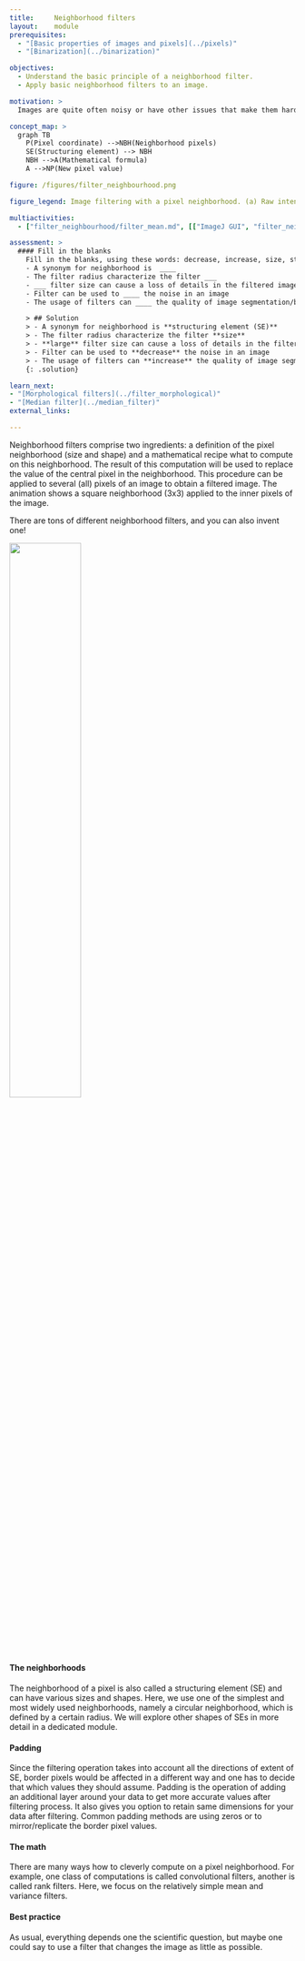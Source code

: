 ```yaml
---
title:     Neighborhood filters
layout:    module
prerequisites:
  - "[Basic properties of images and pixels](../pixels)"
  - "[Binarization](../binarization)"

objectives:
  - Understand the basic principle of a neighborhood filter.
  - Apply basic neighborhood filters to an image.

motivation: >
  Images are quite often noisy or have other issues that make them hard to segment, e.g. by means of a simple intensity threshold. Neighborhood filters are often used to enhance the images in order to facilitate better performance of segmentation algorithms.

concept_map: >
  graph TB
    P(Pixel coordinate) -->NBH(Neighborhood pixels)
    SE(Structuring element) --> NBH
    NBH -->A(Mathematical formula)
    A -->NP(New pixel value)

figure: /figures/filter_neighbourhood.png

figure_legend: Image filtering with a pixel neighborhood. (a) Raw intensity image with pixel neighborhood (structuring element (SE), outer green box) and central pixel (inner orange box) on which the filtering operation will be performed. (b) Pixel values in the neighborhood. (c) X is the value that would be replaced after operation (indicated as op). Here, max, mean and variance operations are used. Note - One has to carefully look at the data type of the image as some operations can produce large/floating point values. (d) Different SEs (neighborhood in green and affected pixel in orange) top left - SE  completely inside image boundaries; top right - SE at image boundaries (padding needed); bottom left - SE with different shape; bottom right - Line SE.

multiactivities:
  - ["filter_neighbourhood/filter_mean.md", [["ImageJ GUI", "filter_neighbourhood/filter_mean_imagejgui.md"], ["skimage napari", "filter_neighbourhood/filter_mean_skimage_napari.py"]]]

assessment: >
  #### Fill in the blanks
    Fill in the blanks, using these words: decrease, increase, size, structuring element, large
    - A synonym for neighborhood is  ____
    - The filter radius characterize the filter ___
    - ___ filter size can cause a loss of details in the filtered image
    - Filter can be used to ____ the noise in an image
    - The usage of filters can ____ the quality of image segmentation/binarization

    > ## Solution
    > - A synonym for neighborhood is **structuring element (SE)**
    > - The filter radius characterize the filter **size**
    > - **large** filter size can cause a loss of details in the filtered image
    > - Filter can be used to **decrease** the noise in an image
    > - The usage of filters can **increase** the quality of image segmentation/binarization
    {: .solution}

learn_next:
- "[Morphological filters](../filter_morphological)"
- "[Median filter](../median_filter)"
external_links:

---
```


Neighborhood filters comprise two ingredients: a definition of the pixel neighborhood (size and shape) and a mathematical recipe what to compute on this neighborhood.
The result of this computation will be used to replace the value of the central pixel in the neighborhood. This procedure can be applied to several (all) pixels of an image to obtain a filtered image. The animation shows a square neighborhood (3x3) applied to the inner pixels of the image.

There are tons of different neighborhood filters, and you can also invent one!

<img src="../figures/filter_neighbourhood.gif"  align ="center" width="50%" >

#### The neighborhoods

The neighborhood of a pixel is also called a structuring element (SE) and can have various sizes and shapes.
Here, we use one of the simplest and most widely used neighborhoods, namely a circular neighborhood, which is defined by a certain radius. We will explore other shapes of SEs in more detail in a dedicated module.

#### Padding

Since the filtering operation takes into account all the directions of extent of SE, border pixels would be affected in a different way and one has to decide that which values they should assume. Padding is the operation of adding an additional layer around your data to get more accurate values after filtering process. It also gives you option to retain same dimensions for your data after filtering. Common padding methods are using zeros or to mirror/replicate the border pixel values.

#### The math

There are many ways how to cleverly compute on a pixel neighborhood. For example, one class of computations is called convolutional filters, another is called rank filters. Here, we focus on the relatively simple mean and variance filters.

#### Best practice

As usual, everything depends one the scientific question, but maybe one could say to use a filter that changes the image as little as possible.
